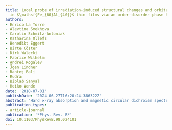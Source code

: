 ```yaml
---
title: Local probe of irradiation-induced structural changes and orbital magnetism
  in $\mathsf{Fe_{60}Al_{40}}$ thin films via an order-disorder phase transition
authors:
- Enrico La Torre
- Alevtina Smekhova
- Carolin Schmitz-Antoniak
- Katharina Ollefs
- Benedikt Eggert
- Birte Cöster
- Dirk Walecki
- Fabrice Wilhelm
- Andrei Rogalev
- J̈̊gen Lindner
- Rantej Bali
- Rudra
- Biplab Sanyal
- Heiko Wende
date: '2018-07-01'
publishDate: '2024-06-27T16:20:24.386322Z'
abstract: "Hard x-ray absorption and magnetic circular dichroism spectroscopy have been applied to study the consequential changes of the local environment around Fe atoms and their orbital polarizations in 40 nm thick Fe60Al40 thin films along the order-disorder (B2→A2) phase transition initiated by 20-keV Ne+ ion irradiation with fluences of (0.75-6)×1014ionscm-2. The analysis of the extended x-ray absorption fine structure spectra measured at the Fe K edge at room temperature revealed an increased number of Fe-Fe nearest neighbors from 3.47(7) to 5.0(1) and ∼1% of volume expansion through the transition. The visualization of the Fe and Al nearest-neighbor rearrangement in the first coordination shell of Fe absorbers via the transition was carried out by wavelet transformations. The obtained changes in Fe coordination are evidently reflected in the x-ray magnetic circular dichroism spectra which show an increased orbital magnetic moment of Fe atoms and a pronounced magnetic multielectronic excitations peak at ∼60 eV above the edge. The amplitudes of both peaks demonstrated similar dependencies on the irradiation fluence. The results of self-consistent density functional calculations on relaxed Fe60Al40 model structures for the ordered (B2) and the disordered (A2) phases are consistent with the experimental findings and point to the formation of Fe-rich regions in the films studied."
publication_types:
- article-journal
publication: '*Phys. Rev. B*'
doi: 10.1103/PhysRevB.98.024101
---
```

